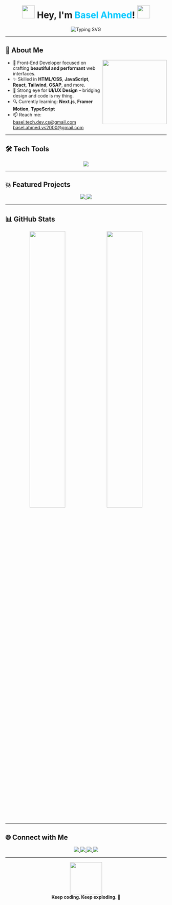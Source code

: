 
<h1 align="center">
  <img src="https://media.giphy.com/media/hvRJCLFzcasrR4ia7z/giphy.gif" width="40"/>
  Hey, I'm <span style="color:#00c8ff;">Basel Ahmed</span>!
  <img src="https://media.giphy.com/media/3o7TKtnuHOHHUjR38Y/giphy.gif" width="40"/>
</h1>

<p align="center">
  <img src="https://readme-typing-svg.demolab.com?font=Fira+Code&size=24&pause=1000&color=00C8FF&center=true&vCenter=true&width=600&lines=Front-End+Developer+%F0%9F%8C%90;Penetration+Tester+%F0%9F%94%92;Explosive+Ideas+into+Code+%F0%9F%92%A5;Software+Engineer+%F0%9F%92%BB" alt="Typing SVG" />
</p>

---

## 🚀 About Me

<img align="right" src="https://media.giphy.com/media/L8K62iTDkzGX6/giphy.gif" width="200"/>

- 🎯 Front-End Developer focused on crafting **beautiful and performant** web interfaces.
- ✨ Skilled in **HTML/CSS**, **JavaScript**, **React**, **Tailwind**, **GSAP**, and more.
- 🎨 Strong eye for **UI/UX Design** – bridging design and code is my thing.
- 🔍 Currently learning: **Next.js**, **Framer Motion**, **TypeScript**
- 📫 Reach me: [basel.tech.dev.cs@gmail.com](mailto:basel.tech.dev.cs@gmail.com)
  [basel.ahmed.vs2000@gmail.com](mailto:basel.ahmed.vs2000@gmail.com)

---

## 🛠 Tech Tools

<p align="center">
  <img src="https://skillicons.dev/icons?i=html,css,js,ts,react,nextjs,vue,tailwind,bootstrap,figma,git,github,vscode,nodejs,express,mongodb,python,django,flask" />
</p>

---

## 💥 Featured Projects

<p align="center">
  <a href="https://github.com/Basel-Ahmed-TECH/football-reservation-app">
    <img src="https://github-readme-stats.vercel.app/api/pin/?username=Basel-Ahmed-TECH&repo=football-reservation-app&theme=radical" />
  </a>
  <a href="https://github.com/Basel-Ahmed-TECH/web-conference-ui">
    <img src="https://github-readme-stats.vercel.app/api/pin/?username=Basel-Ahmed-TECH&repo=web-conference-ui&theme=radical" />
  </a>
</p>

---

## 📊 GitHub Stats

<p align="center">
  <img src="https://github-readme-stats.vercel.app/api?username=Basel-Ahmed-TECH&show_icons=true&theme=tokyonight&hide_border=true" width="47%"/>
  <img src="https://github-readme-streak-stats.herokuapp.com?user=Basel-Ahmed-TECH&theme=tokyonight&hide_border=true" width="47%"/>
</p>

---

## 🌐 Connect with Me

<p align="center">
  <a href="https://linkedin.com/in/basel-ahmed-tech" target="_blank">
    <img src="https://img.shields.io/badge/LinkedIn-0077B5?style=for-the-badge&logo=linkedin&logoColor=white"/>
  </a>
  <a href="mailto:basel.tech.dev.cs@gmail.com">
    <img src="https://img.shields.io/badge/Email_1-Basel.tech.dev.cs-EA4335?style=for-the-badge&logo=gmail&logoColor=white"/>
  </a>
  <a href="mailto:basel.ahmed.vs2000@gmail.com">
    <img src="https://img.shields.io/badge/Email_2-Basel.ahmed.vs2000-EA4335?style=for-the-badge&logo=gmail&logoColor=white"/>
  </a>
  <a href="mailto:basel.ahmed.cs@gmail.com">
    <img src="https://img.shields.io/badge/Email_3-Basel.ahmed.cs-EA4335?style=for-the-badge&logo=gmail&logoColor=white"/>
  </a>
</p>

</p>

---

<p align="center">
  <img src="https://media.giphy.com/media/l3vR85PnGsBwu1PFK/giphy.gif" width="100"/>
  <br>
  <b>Keep coding. Keep exploding. 🚀</b>
</p>
